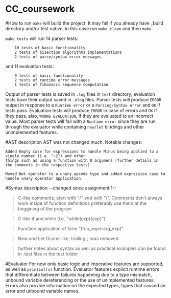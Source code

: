 # CC_coursework

#How to run
`make` will build the project. It may fail if you already have _build directory and/or test.native,
in this case run `make clean` and then `make`

`make tests` will run 14 parser tests:

        10 tests of basic functionality
        2 tests of bisection algorithms implementations
        2 tests of parse/syntax error messages
        
and 11 evaluation tests:

        9 tests of basic functionality
        2 tests of runtime error messages
        1 tests of fibonacci sequence computation
        
Output of parser tests is saved in `.log` files in `test` directory, evaluation tests have their output saved in `.elog` files.
Parser tests will produce `ERROR` output in response to a `Runtime error` or a `Parsing/Syntax error` and `OK` if tests pass.
Evaluation tests will produce `ERROR` in case of errors and `OK` if they pass, also, `WRONG EVALUATION`, if they are evaluated to an incorrect value. Most parser tests will fail with a `Runtime error` since they are run through the evaluator while containing `new/let` bindings and other unimplemented features.

#AST description
AST was not changed much. Notable changes:

    Added Empty case for expressions to handle Minus being applied to a single number (i.e. "-2") and other
    things such as using a function with 0 argumens (further details in the comments in the respective tests)

    Moved Not operator to a unary_opcode type and added expression case to handle unary operator application

#Syntax description --changed since assignment 1--
> C-like comments, start with "/*" end with "*/". Comments don't always work inside of function definitions
    preferably use them at the beggining of the program
    
> C-like if and while (i.e. "while(exp){exp}")

> Function application of form "(fun_exp<-arg_exp)"

> New and Let Ocaml-like, trailing `;` was removed.

> further notes about syntax as well as practical examples can be found in .test files in the test folder

#Evaluator
For now only basic logic and imperative features are supported, as well as `printint(x)` function.
Evaluator features explicit runtime errors that differentiate between failures happening due to a type mismatch, unbound variable dereferencing or the use of unimplemented features. Errors also provide information on the expected types, types that caused an error and unbound variable names.
